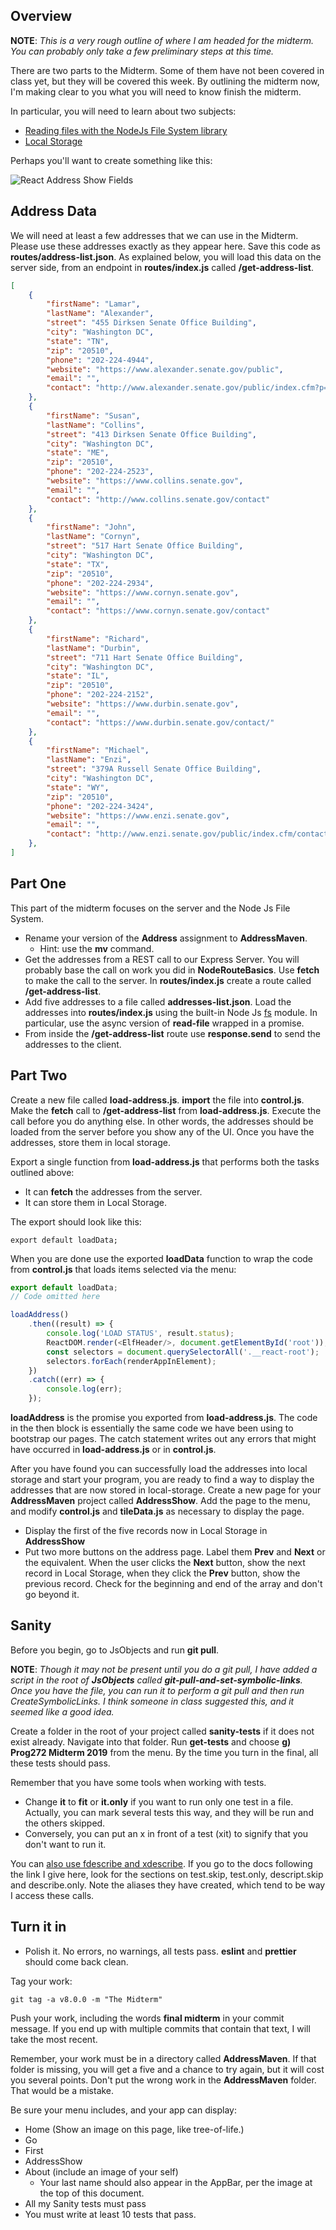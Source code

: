 ## Overview

**NOTE**: _This is a very rough outline of where I am headed for the midterm. You can probably only take a few preliminary steps at this time._

There are two parts to the Midterm. Some of them have not been covered in class yet, but they will be covered this week. By outlining the midterm now, I'm making clear to you what you will need to know finish the midterm.

In particular, you will need to learn about two subjects:

- [Reading files with the NodeJs File System library][fs]
- [Local Storage][ls]

Perhaps you'll want to create something like this:

<img class="sizer" alt="React Address Show Fields" src="https://s3.amazonaws.com/bucket01.elvenware.com/images/address-maven-address-show-2019.png" />

## Address Data

We will need at least a few addresses that we can use in the Midterm. Please use these addresses exactly as they appear here. Save this code as **routes/address-list.json**. As explained below, you will load this data on the server side, from an endpoint in **routes/index.js** called **/get-address-list**.

```json
[
	{
		"firstName": "Lamar",
		"lastName": "Alexander",
		"street": "455 Dirksen Senate Office Building",
		"city": "Washington DC",
		"state": "TN",
		"zip": "20510",
		"phone": "202-224-4944",
		"website": "https://www.alexander.senate.gov/public",
		"email": "",
		"contact": "http://www.alexander.senate.gov/public/index.cfm?p=Email"
	},
	{
		"firstName": "Susan",
		"lastName": "Collins",
		"street": "413 Dirksen Senate Office Building",
		"city": "Washington DC",
		"state": "ME",
		"zip": "20510",
		"phone": "202-224-2523",
		"website": "https://www.collins.senate.gov",
		"email": "",
		"contact": "http://www.collins.senate.gov/contact"
	},
	{
		"firstName": "John",
		"lastName": "Cornyn",
		"street": "517 Hart Senate Office Building",
		"city": "Washington DC",
		"state": "TX",
		"zip": "20510",
		"phone": "202-224-2934",
		"website": "https://www.cornyn.senate.gov",
		"email": "",
		"contact": "https://www.cornyn.senate.gov/contact"
	},
	{
		"firstName": "Richard",
		"lastName": "Durbin",
		"street": "711 Hart Senate Office Building",
		"city": "Washington DC",
		"state": "IL",
		"zip": "20510",
		"phone": "202-224-2152",
		"website": "https://www.durbin.senate.gov",
		"email": "",
		"contact": "https://www.durbin.senate.gov/contact/"
	},
	{
		"firstName": "Michael",
		"lastName": "Enzi",
		"street": "379A Russell Senate Office Building",
		"city": "Washington DC",
		"state": "WY",
		"zip": "20510",
		"phone": "202-224-3424",
		"website": "https://www.enzi.senate.gov",
		"email": "",
		"contact": "http://www.enzi.senate.gov/public/index.cfm/contact?p=e-mail-senator-enzi"
	},
]
```

## Part One

This part of the midterm focuses on the server and the Node Js File System.

- Rename your version of the **Address** assignment to **AddressMaven**.
  - Hint: use the **mv** command.
- Get the addresses from a REST call to our Express Server. You will probably base the call on work you did in **NodeRouteBasics**. Use **fetch** to make the call to the server. In **routes/index.js** create a route called **/get-address-list**.
- Add five addresses to a file called **addresses-list.json**. Load the addresses into **routes/index.js** using the built-in Node Js [fs][fs] module. In particular, use the async version of **read-file** wrapped in a promise.
- From inside the **/get-address-list** route use **response.send** to send the addresses to the client.

## Part Two

Create a new file called **load-address.js**. **import** the file into **control.js**. Make the **fetch** call to **/get-address-list** from **load-address.js**. Execute the call before you do anything else. In other words, the addresses should be loaded from the server before you show any of the UI. Once you have the addresses, store them in local storage.

Export a single function from **load-address.js** that performs both the tasks outlined above:

- It can **fetch** the addresses from the server.
- It can store them in Local Storage.

The export should look like this:

    export default loadData;

When you are done use the exported **loadData** function to wrap the code from **control.js** that loads items selected via the menu:

```javascript
export default loadData;
// Code omitted here

loadAddress()
    .then((result) => {
        console.log('LOAD STATUS', result.status);
        ReactDOM.render(<ElfHeader/>, document.getElementById('root'));
        const selectors = document.querySelectorAll('.__react-root');
        selectors.forEach(renderAppInElement);
    })
    .catch((err) => {
        console.log(err);
    });
````

**loadAddress** is the promise you exported from **load-address.js**. The code in the then block is essentially the same code we have been using to bootstrap our pages. The catch statement writes out any errors that might have occurred in **load-address.js** or in **control.js**.

After you have found you can successfully load the addresses into local storage and start your program, you are ready to find a way to display the addresses that are now stored in local-storage. Create a new page for your **AddressMaven** project called **AddressShow**. Add the page to the menu, and modify **control.js** and **tileData.js** as necessary to display the page.

- Display the first of the five records now in Local Storage in **AddressShow**
- Put two more buttons on the address page. Label them **Prev** and **Next** or the equivalent. When the user clicks the **Next** button, show the next record in Local Storage, when they click the **Prev** button, show the previous record. Check for the beginning and end of the array and don't go beyond it.

## Sanity

Before you begin, go to JsObjects and run **git pull**.

**NOTE**: _Though it may not be present until you do a git pull, I have added a script in the root of **JsObjects** called **git-pull-and-set-symbolic-links**. Once you have the file, you can run it to perform a git pull and then run CreateSymbolicLinks. I think someone in class suggested this, and it seemed like a good idea._

Create a folder in the root of your project called **sanity-tests** if it does not exist already. Navigate into that folder. Run **get-tests** and choose **g) Prog272 Midterm 2019** from the menu. By the time you turn in the final, all these tests should pass.

Remember that you have some tools when working with tests.

- Change **it** to **fit** or **it.only** if you want to run only one test in a file. Actually, you can mark several tests this way, and they will be run and the others skipped.  
- Conversely, you can put an x in front of a test (xit) to signify that you don't want to run it.

You can [also use fdescribe and xdescribe](https://jest-bot.github.io/jest/docs/api.html). If you go to the docs following the link I give here, look for the sections on test.skip, test.only, descript.skip and describe.only. Note the aliases they have created, which tend to be way I access these calls.


## Turn it in

- Polish it. No errors, no warnings, all tests pass. **eslint** and **prettier** should come back clean.

Tag your work:

    git tag -a v8.0.0 -m "The Midterm"

Push your work, including the words **final midterm** in your commit message. If you end up with multiple commits that contain that text, I will take the most recent.

Remember, your work must be in a directory called **AddressMaven**. If that folder is missing, you will get a five and a chance to try again, but it will cost you several points. Don't put the wrong work in the **AddressMaven** folder. That would be a mistake.

Be sure your menu includes, and your app can display:

- Home (Show an image on this page, like tree-of-life.)
- Go
- First
- AddressShow
- About (include an image of your self)
  - Your last name should also appear in the AppBar, per the image at the top of this document.
- All my Sanity tests must pass
- You must write at least 10 tests that pass.

[fs]: https://nodejs.org/api/fs.html
[ls]: https://developer.mozilla.org/en-US/docs/Web/API/Web_Storage_API/Local_storage
